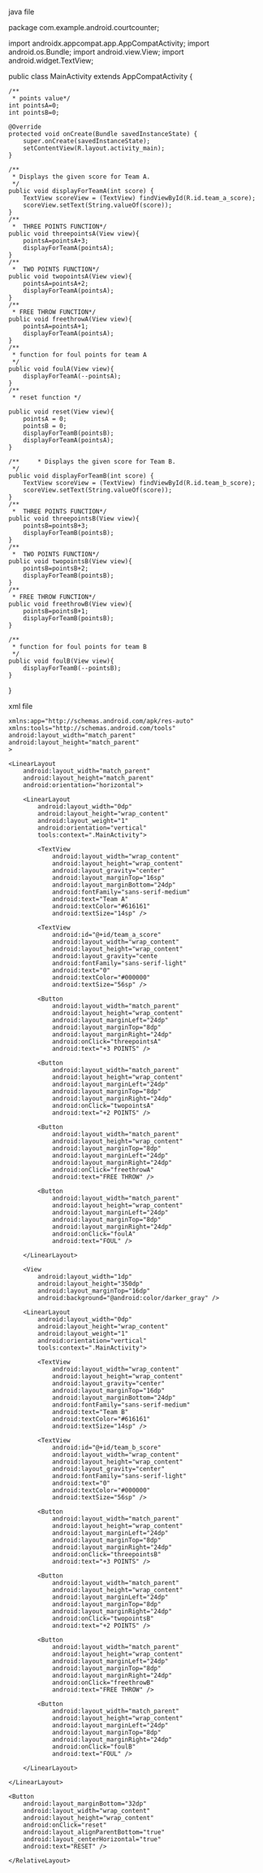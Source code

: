 java file

package com.example.android.courtcounter;

import androidx.appcompat.app.AppCompatActivity;
import android.os.Bundle;
import android.view.View;
import android.widget.TextView;

public class MainActivity extends AppCompatActivity {

    /**
     * points value*/
    int pointsA=0;
    int pointsB=0;

    @Override
    protected void onCreate(Bundle savedInstanceState) {
        super.onCreate(savedInstanceState);
        setContentView(R.layout.activity_main);
    }

    /**
     * Displays the given score for Team A.
     */
    public void displayForTeamA(int score) {
        TextView scoreView = (TextView) findViewById(R.id.team_a_score);
        scoreView.setText(String.valueOf(score));
    }
    /**
     *  THREE POINTS FUNCTION*/
    public void threepointsA(View view){
        pointsA=pointsA+3;
        displayForTeamA(pointsA);
    }
    /**
     *  TWO POINTS FUNCTION*/
    public void twopointsA(View view){
        pointsA=pointsA+2;
        displayForTeamA(pointsA);
    }
    /**
     * FREE THROW FUNCTION*/
    public void freethrowA(View view){
        pointsA=pointsA+1;
        displayForTeamA(pointsA);
    }
    /**
     * function for foul points for team A
     */
    public void foulA(View view){
        displayForTeamA(--pointsA);
    }
    /**
     * reset function */

    public void reset(View view){
        pointsA = 0;
        pointsB = 0;
        displayForTeamB(pointsB);
        displayForTeamA(pointsA);
    }

    /**     * Displays the given score for Team B.
     */
    public void displayForTeamB(int score) {
        TextView scoreView = (TextView) findViewById(R.id.team_b_score);
        scoreView.setText(String.valueOf(score));
    }
    /**
     *  THREE POINTS FUNCTION*/
    public void threepointsB(View view){
        pointsB=pointsB+3;
        displayForTeamB(pointsB);
    }
    /**
     *  TWO POINTS FUNCTION*/
    public void twopointsB(View view){
        pointsB=pointsB+2;
        displayForTeamB(pointsB);
    }
    /**
     * FREE THROW FUNCTION*/
    public void freethrowB(View view){
        pointsB=pointsB+1;
        displayForTeamB(pointsB);
    }

    /**
     * function for foul points for team B
     */
    public void foulB(View view){
        displayForTeamB(--pointsB);
    }
}


xml file


<?xml version="1.0" encoding="utf-8"?><RelativeLayout xmlns:android="http://schemas.android.com/apk/res/android"
    xmlns:app="http://schemas.android.com/apk/res-auto"
    xmlns:tools="http://schemas.android.com/tools"
    android:layout_width="match_parent"
    android:layout_height="match_parent"
    >

    <LinearLayout
        android:layout_width="match_parent"
        android:layout_height="match_parent"
        android:orientation="horizontal">

        <LinearLayout
            android:layout_width="0dp"
            android:layout_height="wrap_content"
            android:layout_weight="1"
            android:orientation="vertical"
            tools:context=".MainActivity">

            <TextView
                android:layout_width="wrap_content"
                android:layout_height="wrap_content"
                android:layout_gravity="center"
                android:layout_marginTop="16sp"
                android:layout_marginBottom="24dp"
                android:fontFamily="sans-serif-medium"
                android:text="Team A"
                android:textColor="#616161"
                android:textSize="14sp" />

            <TextView
                android:id="@+id/team_a_score"
                android:layout_width="wrap_content"
                android:layout_height="wrap_content"
                android:layout_gravity="cente
                android:fontFamily="sans-serif-light"
                android:text="0"
                android:textColor="#000000"
                android:textSize="56sp" />

            <Button
                android:layout_width="match_parent"
                android:layout_height="wrap_content"
                android:layout_marginLeft="24dp"
                android:layout_marginTop="8dp"
                android:layout_marginRight="24dp"
                android:onClick="threepointsA"
                android:text="+3 POINTS" />

            <Button
                android:layout_width="match_parent"
                android:layout_height="wrap_content"
                android:layout_marginLeft="24dp"
                android:layout_marginTop="8dp"
                android:layout_marginRight="24dp"
                android:onClick="twopointsA"
                android:text="+2 POINTS" />

            <Button
                android:layout_width="match_parent"
                android:layout_height="wrap_content"
                android:layout_marginTop="8dp"
                android:layout_marginLeft="24dp"
                android:layout_marginRight="24dp"
                android:onClick="freethrowA"
                android:text="FREE THROW" />

            <Button
                android:layout_width="match_parent"
                android:layout_height="wrap_content"
                android:layout_marginLeft="24dp"
                android:layout_marginTop="8dp"
                android:layout_marginRight="24dp"
                android:onClick="foulA"
                android:text="FOUL" />

        </LinearLayout>

        <View
            android:layout_width="1dp"
            android:layout_height="350dp"
            android:layout_marginTop="16dp"
            android:background="@android:color/darker_gray" />

        <LinearLayout
            android:layout_width="0dp"
            android:layout_height="wrap_content"
            android:layout_weight="1"
            android:orientation="vertical"
            tools:context=".MainActivity">

            <TextView
                android:layout_width="wrap_content"
                android:layout_height="wrap_content"
                android:layout_gravity="center"
                android:layout_marginTop="16dp"
                android:layout_marginBottom="24dp"
                android:fontFamily="sans-serif-medium"
                android:text="Team B"
                android:textColor="#616161"
                android:textSize="14sp" />

            <TextView
                android:id="@+id/team_b_score"
                android:layout_width="wrap_content"
                android:layout_height="wrap_content"
                android:layout_gravity="center"
                android:fontFamily="sans-serif-light"
                android:text="0"
                android:textColor="#000000"
                android:textSize="56sp" />

            <Button
                android:layout_width="match_parent"
                android:layout_height="wrap_content"
                android:layout_marginLeft="24dp"
                android:layout_marginTop="8dp"
                android:layout_marginRight="24dp"
                android:onClick="threepointsB"
                android:text="+3 POINTS" />

            <Button
                android:layout_width="match_parent"
                android:layout_height="wrap_content"
                android:layout_marginLeft="24dp"
                android:layout_marginTop="8dp"
                android:layout_marginRight="24dp"
                android:onClick="twopointsB"
                android:text="+2 POINTS" />

            <Button
                android:layout_width="match_parent"
                android:layout_height="wrap_content"
                android:layout_marginLeft="24dp"
                android:layout_marginTop="8dp"
                android:layout_marginRight="24dp"
                android:onClick="freethrowB"
                android:text="FREE THROW" />

            <Button
                android:layout_width="match_parent"
                android:layout_height="wrap_content"
                android:layout_marginLeft="24dp"
                android:layout_marginTop="8dp"
                android:layout_marginRight="24dp"
                android:onClick="foulB"
                android:text="FOUL" />

        </LinearLayout>

    </LinearLayout>

    <Button
        android:layout_marginBottom="32dp"
        android:layout_width="wrap_content"
        android:layout_height="wrap_content"
        android:onClick="reset"
        android:layout_alignParentBottom="true"
        android:layout_centerHorizontal="true"
        android:text="RESET" />
    
	</RelativeLayout>
